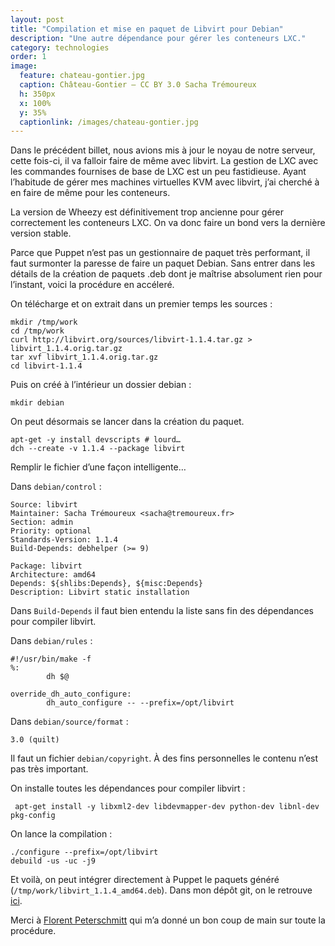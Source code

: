 ```yaml
---
layout: post
title: "Compilation et mise en paquet de Libvirt pour Debian"
description: "Une autre dépendance pour gérer les conteneurs LXC."
category: technologies
order: 1
image:
  feature: chateau-gontier.jpg
  caption: Château-Gontier — CC BY 3.0 Sacha Trémoureux
  h: 350px
  x: 100%
  y: 35%
  captionlink: /images/chateau-gontier.jpg
---
```


Dans le précédent billet, nous avions mis à jour le noyau de notre serveur,
cette fois-ci, il va falloir faire de même avec libvirt. La gestion de LXC avec
les commandes fournises de base de LXC est un peu fastidieuse. Ayant l’habitude
de gérer mes machines virtuelles KVM avec libvirt, j’ai cherché à en faire de
même pour les conteneurs.

La version de Wheezy est définitivement trop ancienne pour gérer correctement
les conteneurs LXC. On va donc faire un bond vers la dernière version stable.

Parce que Puppet n’est pas un gestionnaire de paquet très performant, il faut
surmonter la paresse de faire un paquet Debian. Sans entrer dans les détails de
la création de paquets .deb dont je maîtrise absolument rien pour l’instant,
voici la procédure en accéleré. 

On télécharge et on extrait dans un premier temps les sources :

    mkdir /tmp/work
    cd /tmp/work
    curl http://libvirt.org/sources/libvirt-1.1.4.tar.gz > libvirt_1.1.4.orig.tar.gz
    tar xvf libvirt_1.1.4.orig.tar.gz
    cd libvirt-1.1.4
    
Puis on créé à l’intérieur un dossier debian :

    mkdir debian
    
On peut désormais se lancer dans la création du paquet.

    apt-get -y install devscripts # lourd…
    dch --create -v 1.1.4 --package libvirt
    
Remplir le fichier d’une façon intelligente…

Dans `debian/control` :

    Source: libvirt
    Maintainer: Sacha Trémoureux <sacha@tremoureux.fr>
    Section: admin
    Priority: optional
    Standards-Version: 1.1.4
    Build-Depends: debhelper (>= 9)
    
    Package: libvirt
    Architecture: amd64
    Depends: ${shlibs:Depends}, ${misc:Depends}
    Description: Libvirt static installation

Dans `Build-Depends` il faut bien entendu la liste sans fin des dépendances pour
compiler libvirt.

Dans `debian/rules` :

    #!/usr/bin/make -f
    %:
            dh $@
    
    override_dh_auto_configure:
            dh_auto_configure -- --prefix=/opt/libvirt

Dans `debian/source/format` :

    3.0 (quilt)

Il faut un fichier `debian/copyright`. À des fins personnelles le contenu n’est
pas très important.

On installe toutes les dépendances pour compiler libvirt :

     apt-get install -y libxml2-dev libdevmapper-dev python-dev libnl-dev pkg-config

On lance la compilation :

    ./configure --prefix=/opt/libvirt
    debuild -us -uc -j9

Et voilà, on peut intégrer directement à Puppet le paquets généré
(`/tmp/work/libvirt_1.1.4_amd64.deb`). Dans mon dépôt git, on le retrouve
[ici](https://github.com/tsacha/puppet/tree/master/tsacha_containers/files).

Merci à [Florent Peterschmitt](http://florent.peterschmitt.fr) qui m’a donné un
bon coup de main sur toute la procédure.


